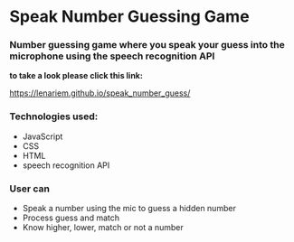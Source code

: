 # Speak Number Guessing Game

### Number guessing game where you speak your guess into the microphone using the speech recognition API

**to take a look please click this link:** 

https://lenariem.github.io/speak_number_guess/

### Technologies used: 
* JavaScript
* CSS
* HTML
* speech recognition API

### User can
- Speak a number using the mic to guess a hidden number
- Process guess and match
- Know higher, lower, match or not a number

